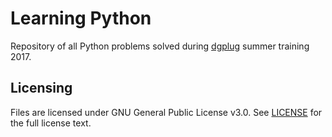 # Learning Python 

Repository of all Python problems solved during [dgplug](https://dgplug.org) summer training 2017.

## Licensing

Files are licensed under GNU General Public License v3.0. See [LICENSE](https://github.com/bhavin192/lpy-dgplug/blob/master/LICENSE) for the full license text.

